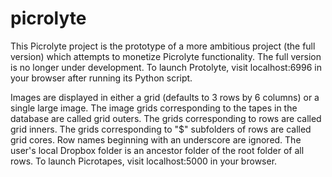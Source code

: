 # picrolyte
This Picrolyte project is the prototype of a more ambitious project (the full version) which attempts to monetize Picrolyte functionality. The full version is no longer under development. To launch Protolyte, visit localhost:6996 in your browser after running its Python script.

Images are displayed in either a grid (defaults to 3 rows by 6 columns) or a single large image. The image grids corresponding to the tapes in the database are called grid outers. The grids corresponding to rows are called grid inners. The grids corresponding to "$" subfolders of rows are called grid cores. Row names beginning with an underscore are ignored. The user's local Dropbox folder is an ancestor folder of the root folder of all rows. To launch Picrotapes, visit localhost:5000 in your browser.
